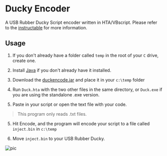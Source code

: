 # Ducky Encoder
A USB Rubber Ducky Script encoder written in HTA/VBscript. Please refer to the [instructable](https://www.instructables.com/id/USB-Rubber-Ducky-Script-Encoder-VBScript/) for more information.

## Usage

1. If you don't already have a folder called `temp` in the root of your `C` drive, create one.

2. Install [Java](https://www.java.com/en/) if you don't already have it installed.

2. Download the [duckencode.jar](https://github.com/hak5darren/USB-Rubber-Ducky/wiki/Downloads)
and place it in your `c:\temp` folder

3. Run `Duck.hta` with the two other files in the same directory, or `Duck.exe` if you are using the standalone .exe version.

4. Paste in your script or open the text file with your code. 
> This program only reads .txt files.

5. Hit Encode, and the program will encode your script to a file called `inject.bin` in `c:\temp`

6. Move `inject.bin` to your USB Rubber Ducky.

![pic](https://i.imgur.com/x4HYsXB.jpg)
